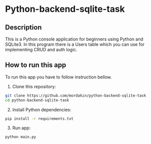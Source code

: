 # Python-backend-sqlite-task

## Description

This is a Python console application for beginners using Python and SQLite3. In this program there is a Users table
which you can use for implementing CRUD and auth logic.

## How to run this app

To run this app you have to follow instruction bellow.

1. Clone this repository:

```bash
git clone https://github.com/mordakin/python-backend-sqlite-task
cd python-backend-sqlite-task
```

2. Install Python dependencies:

```bash
pip install -r requirements.txt
```

3. Run app:

```bash
python main.py
```